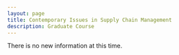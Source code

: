 ```yaml
---
layout: page
title: Contemporary Issues in Supply Chain Management
description: Graduate Course
---
```

<p>There is no new information at this time.</p>
